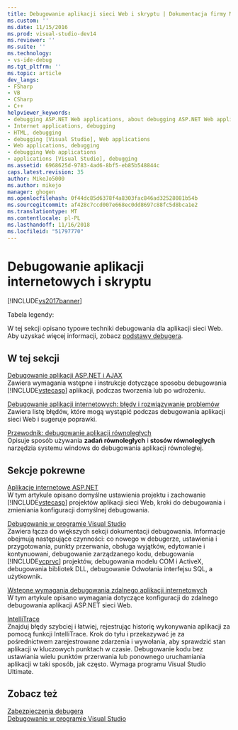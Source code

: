```yaml
---
title: Debugowanie aplikacji sieci Web i skryptu | Dokumentacja firmy Microsoft
ms.custom: ''
ms.date: 11/15/2016
ms.prod: visual-studio-dev14
ms.reviewer: ''
ms.suite: ''
ms.technology:
- vs-ide-debug
ms.tgt_pltfrm: ''
ms.topic: article
dev_langs:
- FSharp
- VB
- CSharp
- C++
helpviewer_keywords:
- debugging ASP.NET Web applications, about debugging ASP.NET Web applications
- Internet applications, debugging
- HTML, debugging
- debugging [Visual Studio], Web applications
- Web applications, debugging
- debugging Web applications
- applications [Visual Studio], debugging
ms.assetid: 6968625d-9783-4ad6-8bf5-eb85b548844c
caps.latest.revision: 35
author: MikeJo5000
ms.author: mikejo
manager: ghogen
ms.openlocfilehash: 0f44dc85d6378f4a8303fac846ad32528081b54b
ms.sourcegitcommit: af428c7ccd007e668ec0dd8697c88fc5d8bca1e2
ms.translationtype: MT
ms.contentlocale: pl-PL
ms.lasthandoff: 11/16/2018
ms.locfileid: "51797770"
---
```

# <a name="debugging-web-applications-and-script"></a>Debugowanie aplikacji internetowych i skryptu
[!INCLUDE[vs2017banner](../includes/vs2017banner.md)]

Tabela legendy:  
  
 W tej sekcji opisano typowe techniki debugowania dla aplikacji sieci Web. Aby uzyskać więcej informacji, zobacz [podstawy debugera](../debugger/debugger-basics.md).  
  
## <a name="in-this-section"></a>W tej sekcji  
 [Debugowanie aplikacji ASP.NET i AJAX](../debugger/debugging-aspnet-and-ajax-applications.md)  
 Zawiera wymagania wstępne i instrukcje dotyczące sposobu debugowania [!INCLUDE[vstecasp](../includes/vstecasp-md.md)] aplikacji, podczas tworzenia lub po wdrożeniu.  
  
 [Debugowanie aplikacji internetowych: błędy i rozwiązywanie problemów](../debugger/debugging-web-applications-errors-and-troubleshooting.md)  
 Zawiera listę błędów, które mogą wystąpić podczas debugowania aplikacji sieci Web i sugeruje poprawki.  
  
 [Przewodnik: debugowanie aplikacji równoległych](../debugger/walkthrough-debugging-a-parallel-application.md)  
 Opisuje sposób używania **zadań równoległych** i **stosów równoległych** narzędzia systemu windows do debugowania aplikacji równoległej.  
  
## <a name="related-sections"></a>Sekcje pokrewne  
 [Aplikacje internetowe ASP.NET](../debugger/debugging-preparation-aspnet-web-applications.md)  
 W tym artykule opisano domyślne ustawienia projektu i zachowanie [!INCLUDE[vstecasp](../includes/vstecasp-md.md)] projektów aplikacji sieci Web, kroki do debugowania i zmieniania konfiguracji domyślnej debugowania.  
  
 [Debugowanie w programie Visual Studio](../debugger/debugging-in-visual-studio.md)  
 Zawiera łącza do większych sekcji dokumentacji debugowania. Informacje obejmują następujące czynności: co nowego w debugerze, ustawienia i przygotowania, punkty przerwania, obsługa wyjątków, edytowanie i kontynuowani, debugowanie zarządzanego kodu, debugowania [!INCLUDE[vcprvc](../includes/vcprvc-md.md)] projektów, debugowania modelu COM i ActiveX, debugowania bibliotek DLL, debugowanie Odwołania interfejsu SQL, a użytkownik.  
  
 [Wstępne wymagania debugowania zdalnego aplikacji internetowych](../debugger/prerequistes-for-remote-debugging-web-applications.md)  
 W tym artykule opisano wymagania dotyczące konfiguracji do zdalnego debugowania aplikacji ASP.NET sieci Web.  
  
 [IntelliTrace](../debugger/intellitrace.md)  
 Znajduj błędy szybciej i łatwiej, rejestrując historię wykonywania aplikacji za pomocą funkcji IntelliTrace. Krok do tyłu i przekazywać je za pośrednictwem zarejestrowane zdarzenia i wywołania, aby sprawdzić stan aplikacji w kluczowych punktach w czasie. Debugowanie kodu bez ustawiania wielu punktów przerwania lub ponownego uruchamiania aplikacji w taki sposób, jak często. Wymaga programu Visual Studio Ultimate.  
  
## <a name="see-also"></a>Zobacz też  
 [Zabezpieczenia debugera](../debugger/debugger-security.md)   
 [Debugowanie w programie Visual Studio](../debugger/debugging-in-visual-studio.md)



